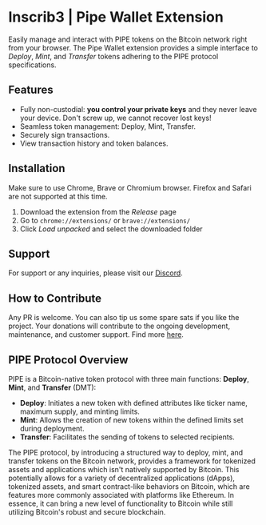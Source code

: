 # Inscrib3 | Pipe Wallet Extension
Easily manage and interact with PIPE tokens on the Bitcoin network right from your browser. The Pipe Wallet extension provides a simple interface to *Deploy*, *Mint*, and *Transfer* tokens adhering to the PIPE protocol specifications.

## Features
- Fully non-custodial: **you control your private keys** and they never leave your device. Don't screw up, we cannot recover lost keys!
- Seamless token management: Deploy, Mint, Transfer.
- Securely sign transactions.
- View transaction history and token balances.

## Installation
Make sure to use Chrome, Brave or Chromium browser. Firefox and Safari are not supported at this time.

1. Download the extension from the *Release* page
2. Go to `chrome://extensions/` or `brave://extensions/`
3. Click *Load unpacked* and select the downloaded folder

## Support
For support or any inquiries, please visit our [Discord](https://discord.gg/gpFGS4UJ5f).

## How to Contribute
Any PR is welcome. You can also tip us some spare sats if you like the project.
Your donations will contribute to the ongoing development, maintenance, and customer support. Find more [here](SUPPORT.md).

## PIPE Protocol Overview
PIPE is a Bitcoin-native token protocol with three main functions: **Deploy**, **Mint**, and **Transfer** (DMT):

- **Deploy**: Initiates a new token with defined attributes like ticker name, maximum supply, and minting limits.
- **Mint**: Allows the creation of new tokens within the defined limits set during deployment.
- **Transfer**: Facilitates the sending of tokens to selected recipients.

The PIPE protocol, by introducing a structured way to deploy, mint, and transfer tokens on the Bitcoin network, provides a framework for tokenized assets and applications which isn't natively supported by Bitcoin. This potentially allows for a variety of decentralized applications (dApps), tokenized assets, and smart contract-like behaviors on Bitcoin, which are features more commonly associated with platforms like Ethereum.
In essence, it can bring a new level of functionality to Bitcoin while still utilizing Bitcoin's robust and secure blockchain.
